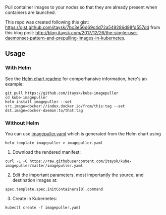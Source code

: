 Pull container images to your nodes so that they are already present when containers are launched.

This repo was created following this gist: https://gist.github.com/itaysk/7bc3e56d69c4d72a549286d98fd557dd from this blog post: http://blog.itaysk.com/2017/12/26/the-single-use-daemonset-pattern-and-prepulling-images-in-kubernetes.

## Usage

### With Helm
See the [Helm chart readme](/imagepuller/Readme.md) for comperhansive information, here's an example:

```
git pull https://github.com/itaysk/kube-imagepuller
cd kube-imagepuller
helm install imagepuller --set src.image=docker://index.docker.io/from/this:tag --set dst.image=docker-daemon:to/that:tag
```

### Without Helm
You can use [imagepuller.yaml](imagepuller.yaml) which is generated from the Helm chart using

```
helm template imagepuller > imagepuller.yaml
```

1. Download the rendered manifest:

```
curl -L -O https://raw.githubusercontent.com/itaysk/kube-imagepuller/master/imagepuller.yaml
```

2. Edit the important parameters, most importantly the source, and destination images at:

```
spec.template.spec.initContainers[0].command
```

3. Create in Kubernetes:

```
kubectl create -f imagepuller.yaml
```
